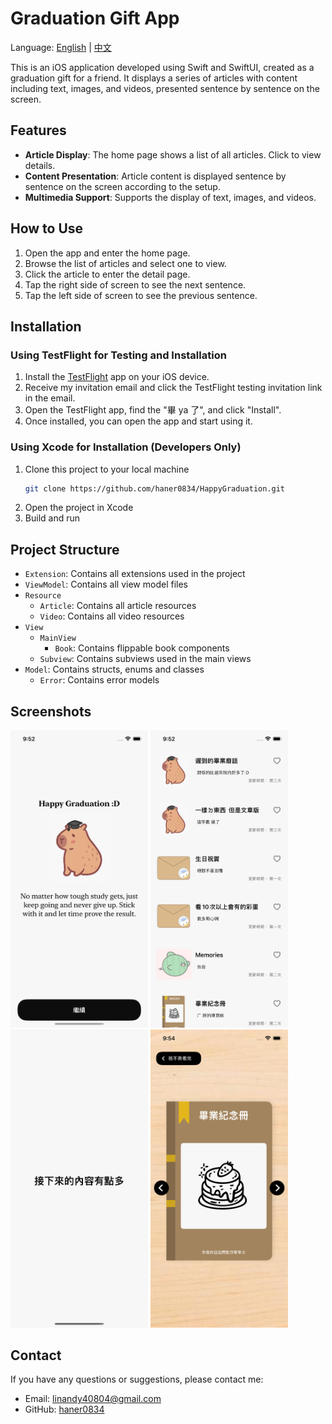# Graduation Gift App

Language:  [English](README.md) | [中文](README_zh.md)

This is an iOS application developed using Swift and SwiftUI, created as a graduation gift for a friend. It displays a series of articles with content including text, images, and videos, presented sentence by sentence on the screen.

## Features

- **Article Display**: The home page shows a list of all articles. Click to view details.
- **Content Presentation**: Article content is displayed sentence by sentence on the screen according to the setup.
- **Multimedia Support**: Supports the display of text, images, and videos.

## How to Use

1. Open the app and enter the home page.
2. Browse the list of articles and select one to view.
3. Click the article to enter the detail page.
4. Tap the right side of screen to see the next sentence.
5. Tap the left side of screen to see the previous sentence.

## Installation

### Using TestFlight for Testing and Installation

1. Install the [TestFlight](https://apps.apple.com/us/app/testflight/id899247664) app on your iOS device.
2. Receive my invitation email and click the TestFlight testing invitation link in the email.
3. Open the TestFlight app, find the "畢 ya 了", and click "Install".
4. Once installed, you can open the app and start using it.

### Using Xcode for Installation (Developers Only)

1. Clone this project to your local machine
    ```bash
    git clone https://github.com/haner0834/HappyGraduation.git
    ```
2. Open the project in Xcode
3. Build and run

## Project Structure

- `Extension`: Contains all extensions used in the project
- `ViewModel`: Contains all view model files
- `Resource`
  - `Article`: Contains all article resources
  - `Video`: Contains all video resources
- `View`
  - `MainView`
    - `Book`: Contains flippable book components
  - `Subview`: Contains subviews used in the main views
- `Model`: Contains structs, enums and classes
  - `Error`: Contains error models

## Screenshots

<div>
  <img src="https://github.com/haner0834/HappyGraduation/blob/main/ScreenShot/WelcomePage.png" width=220>
  <img src="https://github.com/haner0834/HappyGraduation/blob/main/ScreenShot/HomePage.png" width=220>
  <img src="https://github.com/haner0834/HappyGraduation/blob/main/ScreenShot/ArticleDetail.png" width=220>
  <img src="https://github.com/haner0834/HappyGraduation/blob/main/ScreenShot/GraduationBook.png" width=220>
<div/>

## Contact

If you have any questions or suggestions, please contact me:
- Email: [linandy40804@gmail.com](mailto:linandy40804@gmail.com)
- GitHub: [haner0834](https://github.com/haner0834)
